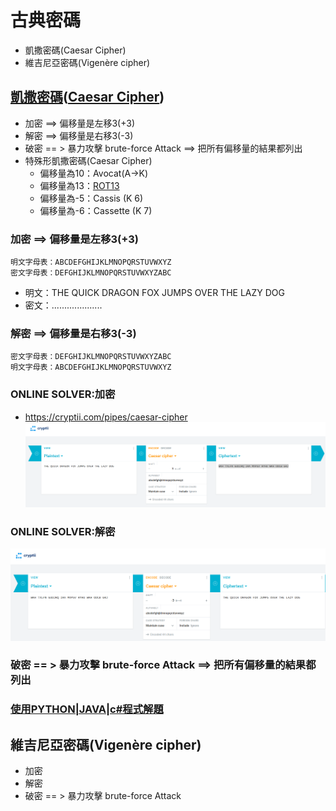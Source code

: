 # 古典密碼
- 凱撒密碼(Caesar Cipher)
- 維吉尼亞密碼(Vigenère cipher)

## [凱撒密碼](https://zh.wikipedia.org/wiki/%E5%87%B1%E6%92%92%E5%AF%86%E7%A2%BC)([Caesar Cipher](https://en.wikipedia.org/wiki/Caesar_cipher))
- 加密 ==> 偏移量是左移3(+3)
- 解密 ==> 偏移量是右移3(-3)
- 破密 == > 暴力攻擊 brute-force Attack ==> 把所有偏移量的結果都列出
- 特殊形凱撒密碼(Caesar Cipher)
  - 偏移量為10：Avocat(A→K)
  - 偏移量為13：[ROT13](https://en.wikipedia.org/wiki/ROT13)
  - 偏移量為-5：Cassis (K 6)
  - 偏移量為-6：Cassette (K 7)

### 加密 ==> 偏移量是左移3(+3)
```
明文字母表：ABCDEFGHIJKLMNOPQRSTUVWXYZ
密文字母表：DEFGHIJKLMNOPQRSTUVWXYZABC
```
- 明文：THE QUICK DRAGON FOX JUMPS OVER THE LAZY DOG
- 密文：....................
  
### 解密 ==> 偏移量是右移3(-3)

```
密文字母表：DEFGHIJKLMNOPQRSTUVWXYZABC
明文字母表：ABCDEFGHIJKLMNOPQRSTUVWXYZ
```

### ONLINE SOLVER:加密
- https://cryptii.com/pipes/caesar-cipher
![CASE1_加密.png](CASE1_加密.png)
### ONLINE SOLVER:解密
![CASE1_解密.png](CASE1_解密.png)
### 破密 == > 暴力攻擊 brute-force Attack ==> 把所有偏移量的結果都列出

### [使用PYTHON|JAVA|c#程式解題](https://www.geeksforgeeks.org/caesar-cipher-in-cryptography/)

## 維吉尼亞密碼(Vigenère cipher)
- 加密
- 解密
- 破密 == > 暴力攻擊 brute-force Attack
